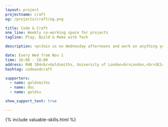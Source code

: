 ```yaml
---
layout: project
projectname: craft
og: /projects/craft/og.png

title: Code & Craft
one_line: Weekly co-working space for projects
tagline: Play, Build & Make with Tech

description: <p>Join us on Wednesday afternoons and work on anything you want - coursework, side projects, or perhaps something else. Code & Craft is a space for you to play around with anything you want, while being able to ask for help and share your knowledge with others.</p><p>There is no expected skill level required, but we encourage you to ask questions and leave with more knowledge than you arrive with. </p>

date: Every Wed from Nov 1
time: 16:00 - 18:00
address: RHB 304<br>Goldsmiths, University of London<br>London,<br>SE14 6AD
hashtag: codeandcraft

supporters:
  - name: goldsmiths
  - name: doc
  - name: goldsu

show_support_text: true

---
```


{% include valuable-skills.html %}
